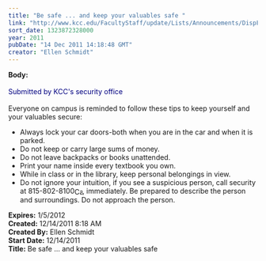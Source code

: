 ```yaml
---
title: "Be safe ... and keep your valuables safe "
link: "http://www.kcc.edu/FacultyStaff/update/Lists/Announcements/DispForm.aspx?ID=562"
sort_date: 1323872328000
year: 2011
pubDate: "14 Dec 2011 14:18:48 GMT"
creator: "Ellen Schmidt"
---
```


<div><b>Body:</b> <div class=ExternalClassFD8868488AD741139E01E10FAF92B02D><div><br><font color="#000080">Submitted by KCC's security office</font></div><font color="#000080">
<div><br></font>Everyone on campus is reminded to follow these tips to keep yourself and your valuables secure: </div>
<ul>
<li>Always lock your car doors-both when you are in the car and when it is parked. </li>
<li>Do not keep or carry large sums of money. </li>
<li>Do not leave backpacks or books unattended. </li>
<li>Print your name inside every textbook you own. </li>
<li>While in class or in the library, keep personal belongings in view. </li>
<li>Do not ignore your intuition, if you see a suspicious person, call security at <span style="white-space:nowrap" class=baec5a81-e4d6-4674-97f3-e9220f0136c1>815-802-8100<a style="border-bottom:medium none;position:static !important;border-left:medium none;margin:0px;width:16px;bottom:0px;display:inline;white-space:nowrap;float:none;height:16px;vertical-align:middle;overflow:hidden;border-top:medium none;top:0px;cursor:hand;right:0px;border-right:medium none;left:0px" title="Call: 815-802-8100" href="#"><img style="border-bottom:medium none;position:static !important;border-left:medium none;margin:0px;width:16px;bottom:0px;display:inline;white-space:nowrap;float:none;height:16px;vertical-align:middle;overflow:hidden;border-top:medium none;top:0px;cursor:hand;right:0px;border-right:medium none;left:0px" title="Call: 815-802-8100"></a></span>, immediately. Be prepared to describe the person and surroundings. Do not approach the person. <br></li></ul></div></div>
<div><b>Expires:</b> 1/5/2012</div>
<div><b>Created:</b> 12/14/2011 8:18 AM</div>
<div><b>Created By:</b> Ellen Schmidt</div>
<div><b>Start Date:</b> 12/14/2011</div>
<div><b>Title:</b> Be safe ... and keep your valuables safe </div>

